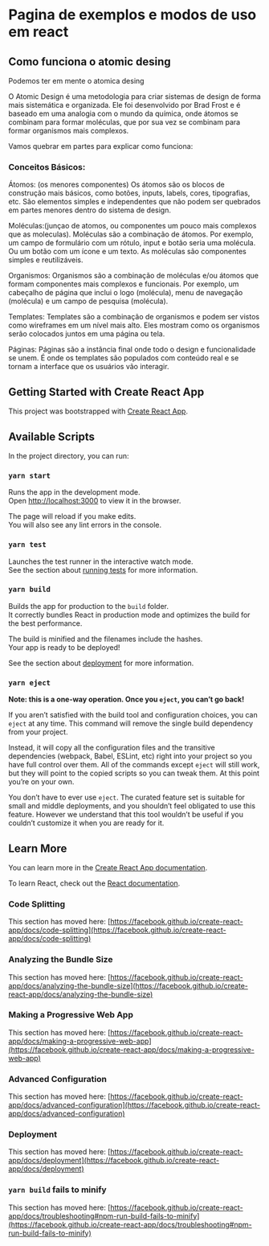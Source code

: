 # Pagina de exemplos e modos de uso em react


## Como funciona o atomic desing
Podemos ter em mente o atomica desing 

O Atomic Design é uma metodologia para criar sistemas de design de forma mais sistemática e organizada. Ele foi desenvolvido por Brad Frost e é baseado em uma analogia com o mundo da química, onde átomos se combinam para formar moléculas, que por sua vez se combinam para formar organismos mais complexos.

Vamos quebrar em partes para explicar como funciona:

### Conceitos Básicos:
Átomos: (os menores componentes) Os átomos são os blocos de construção mais básicos, como botões, inputs, labels, cores, tipografias, etc. São elementos simples e independentes que não podem ser quebrados em partes menores dentro do sistema de design.

Moléculas:(junçao de atomos, ou componentes um pouco mais complexos que as moleculas). Moléculas são a combinação de átomos. Por exemplo, um campo de formulário com um rótulo, input e botão seria uma molécula. Ou um botão com um ícone e um texto. As moléculas são componentes simples e reutilizáveis.

Organismos: Organismos são a combinação de moléculas e/ou átomos que formam componentes mais complexos e funcionais. Por exemplo, um cabeçalho de página que inclui o logo (molécula), menu de navegação (molécula) e um campo de pesquisa (molécula).

Templates: Templates são a combinação de organismos e podem ser vistos como wireframes em um nível mais alto. Eles mostram como os organismos serão colocados juntos em uma página ou tela.

Páginas: Páginas são a instância final onde todo o design e funcionalidade se unem. É onde os templates são populados com conteúdo real e se tornam a interface que os usuários vão interagir.




## Getting Started with Create React App

This project was bootstrapped with [Create React App](https://github.com/facebook/create-react-app).

## Available Scripts

In the project directory, you can run:

### `yarn start`

Runs the app in the development mode.\
Open [http://localhost:3000](http://localhost:3000) to view it in the browser.

The page will reload if you make edits.\
You will also see any lint errors in the console.

### `yarn test`

Launches the test runner in the interactive watch mode.\
See the section about [running tests](https://facebook.github.io/create-react-app/docs/running-tests) for more information.

### `yarn build`

Builds the app for production to the `build` folder.\
It correctly bundles React in production mode and optimizes the build for the best performance.

The build is minified and the filenames include the hashes.\
Your app is ready to be deployed!

See the section about [deployment](https://facebook.github.io/create-react-app/docs/deployment) for more information.

### `yarn eject`

**Note: this is a one-way operation. Once you `eject`, you can’t go back!**

If you aren’t satisfied with the build tool and configuration choices, you can `eject` at any time. This command will remove the single build dependency from your project.

Instead, it will copy all the configuration files and the transitive dependencies (webpack, Babel, ESLint, etc) right into your project so you have full control over them. All of the commands except `eject` will still work, but they will point to the copied scripts so you can tweak them. At this point you’re on your own.

You don’t have to ever use `eject`. The curated feature set is suitable for small and middle deployments, and you shouldn’t feel obligated to use this feature. However we understand that this tool wouldn’t be useful if you couldn’t customize it when you are ready for it.

## Learn More

You can learn more in the [Create React App documentation](https://facebook.github.io/create-react-app/docs/getting-started).

To learn React, check out the [React documentation](https://reactjs.org/).

### Code Splitting

This section has moved here: [https://facebook.github.io/create-react-app/docs/code-splitting](https://facebook.github.io/create-react-app/docs/code-splitting)

### Analyzing the Bundle Size

This section has moved here: [https://facebook.github.io/create-react-app/docs/analyzing-the-bundle-size](https://facebook.github.io/create-react-app/docs/analyzing-the-bundle-size)

### Making a Progressive Web App

This section has moved here: [https://facebook.github.io/create-react-app/docs/making-a-progressive-web-app](https://facebook.github.io/create-react-app/docs/making-a-progressive-web-app)

### Advanced Configuration

This section has moved here: [https://facebook.github.io/create-react-app/docs/advanced-configuration](https://facebook.github.io/create-react-app/docs/advanced-configuration)

### Deployment

This section has moved here: [https://facebook.github.io/create-react-app/docs/deployment](https://facebook.github.io/create-react-app/docs/deployment)

### `yarn build` fails to minify

This section has moved here: [https://facebook.github.io/create-react-app/docs/troubleshooting#npm-run-build-fails-to-minify](https://facebook.github.io/create-react-app/docs/troubleshooting#npm-run-build-fails-to-minify)
